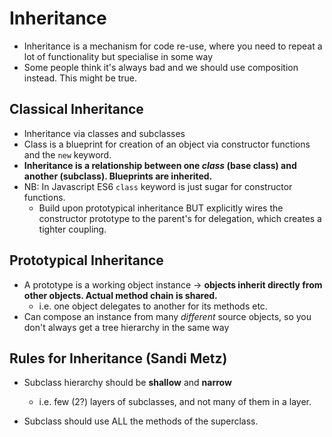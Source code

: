 # Inheritance

* Inheritance is a mechanism for code re-use, where you need to repeat a lot of functionality but specialise in some way
* Some people think it's always bad and we should use composition instead. This might be true.

## Classical Inheritance

* Inheritance via classes and subclasses
* Class is a blueprint for creation of an object via constructor functions and the `new` keyword.
* **Inheritance is a relationship between one *class* (base class) and another (subclass). Blueprints are inherited.**
* NB: In Javascript ES6 `class` keyword is just sugar for constructor functions.
  - Build upon prototypical inheritance BUT explicitly wires the constructor prototype to the parent's for delegation, which creates a tighter coupling.

## Prototypical Inheritance

* A prototype is a working object instance -> **objects inherit directly from other objects. Actual method chain is shared.**
  - i.e. one object delegates to another for its methods etc.
* Can compose an instance from many *different* source objects, so you don't always get a tree hierarchy in the same way

## Rules for Inheritance (Sandi Metz)

* Subclass hierarchy should be **shallow** and **narrow**
  * i.e. few (2?) layers of subclasses, and not many of them in a layer.

* Subclass should use ALL the methods of the superclass.
